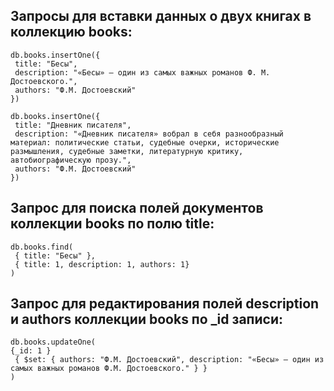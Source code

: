 ## Запросы для вставки данных о двух книгах в коллекцию books:

```
db.books.insertOne({
 title: "Бесы",
 description: "«Бесы» — один из самых важных романов Ф. М. Достоевского.",
 authors: "Ф.M. Достоевский"
})
```

```
db.books.insertOne({
 title: "Дневник писателя",
 description: "«Дневник писателя» вобрал в себя разнообразный материал: политические статьи, судебные очерки, исторические размышления, судебные заметки, литературную критику, автобиографическую прозу.",
 authors: "Ф.M. Достоевский"
})
```

## Запрос для поиска полей документов коллекции books по полю title:

```
db.books.find(
 { title: "Бесы" },
 { title: 1, description: 1, authors: 1}
)
```

## Запрос для редактирования полей description и authors коллекции books по _id записи:

```
db.books.updateOne(
{_id: 1 }
 { $set: { authors: "Ф.M. Достоевский", description: "«Бесы» — один из самых важных романов Ф.М. Достоевского." } }
)
```
